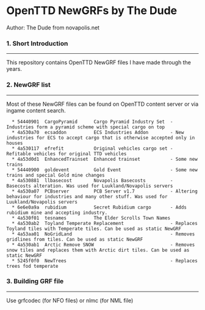 OpenTTD NewGRFs by The Dude
======

Author: The Dude from novapolis.net


### 1. Short Introduction
---------------------------
  This repository contains OpenTTD NewGRF files I have made through the years.


### 2. NewGRF list
---------------------------
  Most of these NewGRF files can be found on OpenTTD content server or via ingame content search.

```
  * 54440901  CargoPyramid      Cargo Pyramid Industry Set  - Industries form a pyramid scheme with special cargo on top
  * 4a530a70  ecsaddon          ECS Industries Addon        - New industries for ECS to accept cargo that is otherwise accepted only in houses
  * 4a530117  efrefit           Original vehicles cargo set - Refitable vehicles for original TTD vehicles
  * 4a53d0d1  EnhancedTrainset  Enhanced trainset           - Some new trains
  * 54440900  goldevent         Gold Event                  - Some new trains and special Gold mine changes
  * 4a530881  llbasecost        Novapolis Basecosts         - Basecosts alteration. Was used for Luukland/Novapolis servers
  * 4a530a07  PCBserver         PCB Server v1.7             - Altering behaviour for industries and many other stuff. Was used for Luukland/Novapolis servers
  * 6e6e0a9a  rubidium          Secret Rubidium cargo       - Adds rubidium mine and accepting industry.
  * 4a530f01  tesnames          The Elder Scrolls Town Names
  * 4a530ab2  Toyland Temperate Replacement                 - Replaces Toyland tiles with Temperate tiles. Can be used as static NewGRF
  * 4a53aa01  NoGridLand                                    - Removes gridlines from tiles. Can be used as static NewGRF
  * 4a530ab1  Arctic Remove SNOW                            - Removes snow tiles and replaces them with Arctic dirt tiles. Can be used as static NewGRF
  * 5245f0f0  NewTrees                                      - Replaces trees fod temperate
```

### 3. Building GRF file
---------------------------
  Use grfcodec (for NFO files) or nlmc (for NML file)



